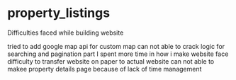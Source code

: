 # property_listings
Difficulties faced while building website

tried to add google map api for custom map
can not able to crack logic for searching and pagination part
I spent more time in how i make website
face difficulty to transfer website on paper to actual website
can not able to makee property details page because of lack of time management
